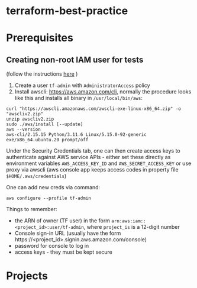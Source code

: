 # terraform-best-practice

# Prerequisites

## Creating non-root IAM user for tests

(follow the instructions [here](https://docs.aws.amazon.com/IAM/latest/UserGuide/getting-set-up.html#create-an-admin) )

1. Create a user `tf-admin` with `AdministratorAccess` policy
2. Install awscli: https://aws.amazon.com/cli, normally the procedure looks like this and installs all binary in
   `/usr/local/bin/aws`:
```shell
curl "https://awscli.amazonaws.com/awscli-exe-linux-x86_64.zip" -o "awscliv2.zip"
unzip awscliv2.zip
sudo ./aws/install [--update]
aws --version
aws-cli/2.15.15 Python/3.11.6 Linux/5.15.0-92-generic exe/x86_64.ubuntu.20 prompt/off
```

Under the Security Credentials tab, one can then create access keys to authenticate against AWS service APIs - 
either set these directly as environment variables `AWS_ACCESS_KEY_ID` and `AWS_SECRET_ACCESS_KEY` or use proxy
via awscli (aws console app keeps access codes in property file `$HOME/.aws/credentials`)

One can add new creds via command:

```shell
aws configure --profile tf-admin
```

Things to remember: 

* the ARN of owner (TF user) in the form `arn:aws:iam::<project_id>:user/tf-admin`, where `project_is` is a 12-digit number
* Console sign-in URL (usually have the form https://<project_id>.signin.aws.amazon.com/console)
* password for console to log in
* access keys - they must be kept secure

# Projects

